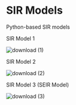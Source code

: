 # SIR Models
Python-based SIR models

SIR Model 1

![download (1)](https://user-images.githubusercontent.com/77468658/191619520-8978683e-abe1-492c-a281-5807737d75ab.png)

SIR Model 2

![download (2)](https://user-images.githubusercontent.com/77468658/191619791-43a23d43-9206-446d-8d48-9658e73371ec.png)

SIR Model 3 (SEIR Model)

![download (3)](https://user-images.githubusercontent.com/77468658/191619970-205d5db8-c7c1-4dff-abc5-dafbbe9dc48e.png)
